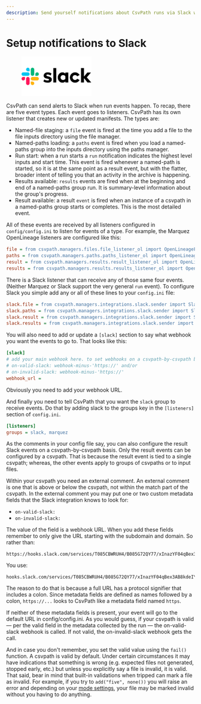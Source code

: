 ```yaml
---
description: Send yourself notifications about CsvPath runs via Slack webhooks
---
```


# Setup notifications to Slack

<figure><img src="../../.gitbook/assets/Slack-logo.png" alt="" width="188"><figcaption></figcaption></figure>

CsvPath can send alerts to Slack when run events happen. To recap, there are five event types. Each event goes to listeners. CsvPath has its own listener that creates new or updated manifests. The types are:&#x20;

* Named-file staging: a `file` event is fired at the time you add a file to the file inputs directory using the file manager.
* Named-paths loading: a `paths` event is fired when you load a named-paths group into the inputs directory using the paths manager.&#x20;
* Run start: when a run starts a `run` notification indicates the highest level inputs and start time. This event is fired whenever a named-path is started, so it is at the same point as a result event, but with the flatter, broader intent of telling you that an activity in the archive is happening.&#x20;
* Results available: `results` events are fired when at the beginning and end of a named-paths group run. It is summary-level information about the group's progress.
* Result available: a result `event` is fired when an instance of a csvpath in a named-paths group starts or completes. This is the most detailed event.

All of these events are received by all listeners configured in `config/config.ini` to listen for events of a type. For example, the Marquez OpenLineage listeners are configured like this:

```ini
file = from csvpath.managers.files.file_listener_ol import OpenLineageFileListener
paths = from csvpath.managers.paths.paths_listener_ol import OpenLineagePathsListener
result = from csvpath.managers.results.result_listener_ol import OpenLineageResultListener
results = from csvpath.managers.results.results_listener_ol import OpenLineageResultsListener
```

There is a Slack listener that can receive any of those same four events. (Neither Marquez or Slack support the very general `run` event). To configure Slack you simple add any or all of these lines to your `config.ini` file:

```ini
slack.file = from csvpath.managers.integrations.slack.sender import SlackSender
slack.paths = from csvpath.managers.integrations.slack.sender import SlackSender
slack.result = from csvpath.managers.integrations.slack.sender import SlackSender
slack.results = from csvpath.managers.integrations.slack.sender import SlackSender
```

You will also need to add or update a `[slack]` section to say what webhook you want the events to go to. That looks like this:&#x20;

```ini
[slack]
# add your main webhook here. to set webhooks on a csvpath-by-csvpath basis add
# on-valid-slack: webhook-minus-'https://' and/or
# on-invalid-slack: webhook-minus-'https://'
webhook_url =
```

Obviously you need to add your webhook URL.&#x20;

And finally you need to tell CsvPath that you want the `slack` group to receive events. Do that by adding slack to the groups key in the `[listeners]` section of `config.ini`.

```ini
[listeners]
groups = slack, marquez
```

As the comments in your config file say, you can also configure the result Slack events on a csvpath-by-csvpath basis. Only the result events can be configured by a csvpath. That is because the result event is tied to a single csvpath; whereas, the other events apply to groups of csvpaths or to input files.

Within your csvpath you need an external comment. An external comment is one that is above or below the csvpath, not within the match part of the csvpath. In the external comment you may put one or two custom metadata fields that the Slack integration knows to look for:

* `on-valid-slack:`
* `on-invalid-slack:`

The value of the field is a webhook URL. When you add these fields remember to only give the URL starting with the subdomain and domain. So rather than:&#x20;

```url
https://hooks.slack.com/services/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
```

You use:&#x20;

```
hooks.slack.com/services/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
```

The reason to do that is because a full URL has a protocol signifier that includes a colon. Since metadata fields are defined as names followed by a colon, `https://...` looks to CsvPath like a metadata field named `https`.

If neither of these metadata fields is present, your event will go to the default URL in config/config.ini. As you would guess, if your csvpath is valid — per the valid field in the metadata collected by the run — the on-valid-slack webhook is called. If not valid, the on-invalid-slack webhook gets the call. &#x20;

And in case you don't remember, you set the valid value using the `fail()` function. A csvpath is valid by default. Under certain circumstances it may have indications that something is wrong (e.g. expected files not generated, stopped early, etc.) but unless you explicitly say a file is invalid, it is valid. That said, bear in mind that built-in validations when tripped can mark a file as invalid. For example, if you try to `add("five", none())` you will raise an error and depending on your [mode settings](../the-modes.md), your file may be marked invalid without you having to do anything.
